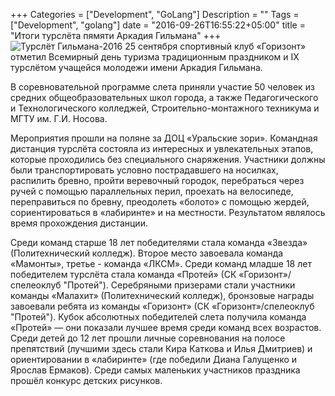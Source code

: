 +++
Categories = ["Development", "GoLang"]
Description = ""
Tags = ["Development", "golang"]
date = "2016-09-26T16:55:22+05:00"
title = "Итоги турслёта пямяти Аркадия Гильмана"
+++
![Турслёт Гильмана-2016](/images/gilman16.jpg)
25 сентября спортивный клуб «Горизонт» отметил Всемирный день туризма традиционным праздником и IX турслётом учащейся молодежи имени Аркадия Гильмана.

<!--more-->
В соревновательной программе слета приняли участие 50 человек из средних общеобразовательных школ города, а также Педагогического и Технологического колледжей, Строительно-монтажного техникума и МГТУ им. Г.И. Носова.

Мероприятия прошли на поляне за ДОЦ «Уральские зори». Командная дистанция турслёта состояла из интересных и увлекательных этапов, которые проходились без специального снаряжения. Участники должны были транспортировать условно пострадавшего на носилках, распилить бревно, пройти веревочный городок, перебраться через ручей с помощью параллельных перил, проехать на велосипеде, переправиться по бревну, преодолеть «болото» с помощью жердей, сориентироваться в «лабиринте» и на местности. Результатом являлось время прохождения дистанции.

Среди команд старше 18 лет победителями стала команда «Звезда» (Политехнический колледж). Второе место завоевала команда «Мамонты», третье - команда «ЛКСМ». Среди команд младше 18 лет победителем турслёта стала команда «Протей» (СК «Горизонт»/спелеоклуб "Протей"). Серебряными призерами стали участники команды «Малахит» (Политехнический колледж), бронзовые награды завоевали ребята из команды «Горизонт» (СК «Горизонт»/спелеоклуб "Протей"). Кубок абсолютных победителей слета получила команда «Протей» — они показали лучшее время среди команд всех возрастов. 
Среди детей до 12 лет прошли личные соревнования на полосе препятствий (лучшими здесь стали Кира Каткова и Илья Дмитриев) и ориентировании в «лабиринте» (где победили Диана Галущенко и Ярослав Ермаков). Среди самых маленьких участников праздника прошёл конкурс детских рисунков.